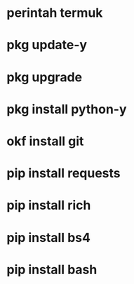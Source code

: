 # perintah termuk

# pkg update-y

# pkg upgrade

# pkg install python-y

# okf install git

# pip install requests

# pip install rich

# pip install bs4

# pip install bash
